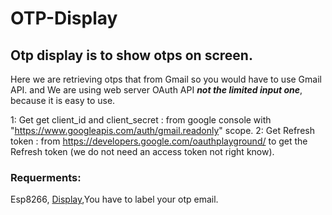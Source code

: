 # OTP-Display

<h2>Otp display is to show otps on screen. </h2>

Here we are retrieving otps that from Gmail so you would have to use Gmail API. and We are using web server OAuth API <i><b>not the limited input one</b></i>, because it is easy to use. 

1: Get get client_id and client_secret : from google console with "https://www.googleapis.com/auth/gmail.readonly" scope.
2: Get Refresh token : from https://developers.google.com/oauthplayground/ to get the Refresh token (we do not need an access token not right know). 

<h3>Requerments: </h3>
Esp8266,
<a href="https://amzn.eu/d/3bl9i0p">Display</a>,You have to label your otp email. 
